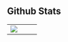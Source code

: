 ## Github Stats  

<table>
<tr><td width="50%">
<img src="https://github-readme-stats.vercel.app/api?username=bryopsida&custom_title=Stats&show_icons=true&count_private=true&hide_border=true&theme=radical" align="left"  />
</td>
<td width="50%>

<img width="100%" alt="Trophy" src="https://github-profile-trophy.vercel.app/?username=bryopsida&row=10&theme=onedark&no-frame=true"/>
</td></tr></table>